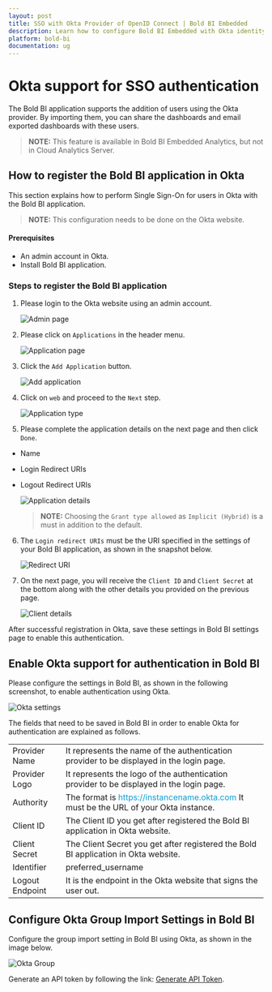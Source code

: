 ```yaml
---
layout: post
title: SSO with Okta Provider of OpenID Connect | Bold BI Embedded
description: Learn how to configure Bold BI Embedded with Okta identity provider for Single Sign-on authentication using OpenID Connect.
platform: bold-bi
documentation: ug
---
```


# Okta support for SSO authentication

The Bold BI application supports the addition of users using the Okta provider. By importing them, you can share the dashboards and email exported dashboards with these users.

> **NOTE:** This feature is available in Bold BI Embedded Analytics, but not in Cloud Analytics Server.

## How to register the Bold BI application in Okta

This section explains how to perform Single Sign-On for users in Okta with the Bold BI application.

> **NOTE:**  This configuration needs to be done on the Okta website.

#### Prerequisites

* An admin account in Okta.
* Install Bold BI application.

### Steps to register the Bold BI application

1. Please login to the Okta website using an admin account.

    ![Admin page](/static/assets/site-administration/openid-support/images/adminlogin.png)

2. Please click on `Applications` in the header menu.

    ![Application page](/static/assets/site-administration/openid-support/images/application.png)

3. Click the `Add Application` button.

    ![Add application](/static/assets/site-administration/openid-support/images/addapp.png)

4. Click on `web` and proceed to the `Next` step.

    ![Application type](/static/assets/site-administration/openid-support/images/createweb.png)

5. Please complete the application details on the next page and then click `Done`.

*  Name
*  Login Redirect URIs
*  Logout Redirect URIs

    ![Application details](/static/assets/site-administration/openid-support/images/appdetails.png)   

    > **NOTE:**  Choosing the `Grant type allowed` as `Implicit (Hybrid)` is a must in addition to the default.

6. The `Login redirect URIs` must be the URI specified in the settings of your Bold BI application, as shown in the snapshot below.

    ![Redirect URI](/static/assets/site-administration/openid-support/images/redirecturi.png#width=55%)

7. On the next page, you will receive the `Client ID` and `Client Secret` at the bottom along with the other details you provided on the previous page.

    ![Client details](/static/assets/site-administration/openid-support/images/clientdetails.png)

After successful registration in Okta, save these settings in Bold BI settings page to enable this authentication.

## Enable Okta support for authentication in Bold BI

Please configure the settings in Bold BI, as shown in the following screenshot, to enable authentication using Okta.

![Okta settings](/static/assets/site-administration/openid-support/images/okta-sample-value.png#width=50%)

The fields that need to be saved in Bold BI in order to enable Okta for authentication are explained as follows.

<table>

<tr>
<td>Provider Name</td>
<td>It represents the name of the authentication provider to be displayed in the login page.</td>
</tr>

<tr>
<td>Provider Logo</td>
<td>It represents the logo of the authentication provider to be displayed in the login page.</td>
</tr>

<tr>
<td>Authority</td>
<td>The format is <span style="color:#0c9dd1">https://instancename.okta.com</span> It must be the URL of your Okta instance.</td>
</tr>

<tr>
<td>Client ID</td>
<td>The Client ID you get after registered the Bold BI application in Okta website.</td>
</tr>

<tr>
<td>Client Secret</td>
<td>The Client Secret you get after registered the Bold BI application in Okta website.</td>
</tr>

<tr>
<td>Identifier</td>
<td>preferred_username</td>
</tr>

<tr>
<td>Logout Endpoint</td>
<td>It is the endpoint in the Okta website that signs the user out.</td>
</tr>

</table>

## Configure Okta Group Import Settings in Bold BI

Configure the group import setting in Bold BI using Okta, as shown in the image below.

![Okta Group](/static/assets/site-administration/openid-support/images/Okta-group.png)

Generate an API token by following the link: [Generate API Token](https://developer.okta.com/docs/guides/create-an-api-token/create-the-token).